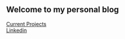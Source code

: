 ## Welcome to my personal blog

<!--You can use the [editor on GitHub](https://github.com/Felipevn/fvnicolau.github.io/edit/gh-pages/index.md) to maintain and preview the content for your website in Markdown files.>

<!Whenever you commit to this repository, GitHub Pages will run [Jekyll](https://jekyllrb.com/) to rebuild the pages in your site, from the content in your Markdown files.-->

[Current Projects](https://github.com/Felipevn/Projects)
<br>[Linkedin](https://www.linkedin.com/in/felipe-valente-nicolau/)

<!--
```markdown
<!Syntax highlighted code block

# Header 1
## Header 2
### Header 3

- Bulleted
- List

1. Numbered
2. List

**Bold** and _Italic_ and `Code` text

```

For more details see [Basic writing and formatting syntax](https://docs.github.com/en/github/writing-on-github/getting-started-with-writing-and-formatting-on-github/basic-writing-and-formatting-syntax).>

<!### Jekyll Themes>

Your Pages site will use the layout and styles from the Jekyll theme you have selected in your [repository settings](https://github.com/Felipevn/fvnicolau.github.io/settings/pages). The name of this theme is saved in the Jekyll `_config.yml` configuration file.

### Support or Contact

Having trouble with Pages? Check out our [documentation](https://docs.github.com/categories/github-pages-basics/) or [contact support](https://support.github.com/contact) and we’ll help you sort it out.-->
